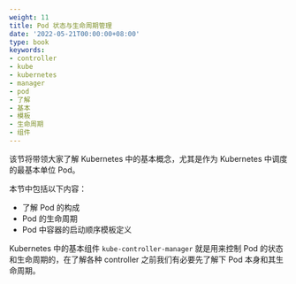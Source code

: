 ```yaml
---
weight: 11
title: Pod 状态与生命周期管理
date: '2022-05-21T00:00:00+08:00'
type: book
keywords:
- controller
- kube
- kubernetes
- manager
- pod
- 了解
- 基本
- 模板
- 生命周期
- 组件
---
```



该节将带领大家了解 Kubernetes 中的基本概念，尤其是作为 Kubernetes 中调度的最基本单位 Pod。

本节中包括以下内容：

- 了解 Pod 的构成
- Pod 的生命周期
- Pod 中容器的启动顺序模板定义

Kubernetes 中的基本组件 `kube-controller-manager` 就是用来控制 Pod 的状态和生命周期的，在了解各种 controller 之前我们有必要先了解下 Pod 本身和其生命周期。
